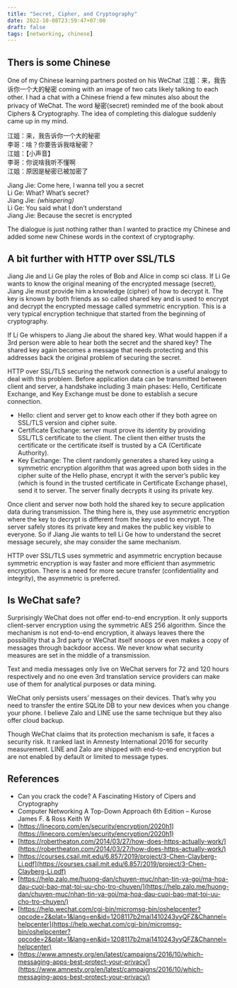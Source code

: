 ```yaml
---
title: "Secret, Cipher, and Cryptography"
date: 2022-10-08T23:59:47+07:00
draft: false
tags: [networking, chinese]
---
```


## Thers is some Chinese

One of my Chinese learning partners posted on his WeChat 江姐：来，我告诉你一个大的秘密 coming with an image of two cats likely talking to each other. I had a chat with a Chinese friend a few minutes also about the privacy of WeChat. The word 秘密(secret) reminded me of the book about Ciphers & Cryptography. The idea of completing this dialogue suddenly came up in my mind.

江姐：来，我告诉你一个大的秘密\
李哥：啥？你要告诉我啥秘密？\
江姐：【小声音】\
李哥：你说啥我听不懂啊\
江姐：原因是秘密已被加密了

Jiang Jie: Come here, I wanna tell you a secret\
Li Ge: What? What’s secret?\
Jiang Jie: *(whispering)*\
Li Ge: You said what I don’t understand\
Jiang Jie: Because the secret is encrypted

The dialogue is just nothing rather than I wanted to practice my Chinese and added some new Chinese words in the context of cryptography.

## A bit further with HTTP over SSL/TLS

Jiang Jie and Li Ge play the roles of Bob and Alice in comp sci class. If Li Ge wants to know the original meaning of the encrypted message (secret), Jiang Jie must provide him a knowledge (cipher) of how to decrypt it. The key is known by both friends as so called shared key and is used to encrypt and decrypt the encrypted message called symmetric encryption. This is a very typical encryption technique that started from the beginning of cryptography.

If Li Ge whispers to Jiang Jie about the shared key. What would happen if a 3rd person were able to hear both the secret and the shared key? The shared key again becomes a message that needs protecting and this addresses back the original problem of securing the secret.

HTTP over SSL/TLS securing the network connection is a useful analogy to deal with this problem. Before application data can be transmitted between client and server, a handshake including 3 main phases: Hello, Certificate Exchange, and Key Exchange must be done to establish a secure connection.

- Hello: client and server get to know each other if they both agree on SSL/TLS version and cipher suite.
- Certificate Exchange: server must prove its identity by providing SSL/TLS certificate to the client. The client then either trusts the certificate or the certificate itself is trusted by a CA (Certificate Authority).
- Key Exchange: The client randomly generates a shared key using a symmetric encryption algorithm that was agreed upon both sides in the cipher suite of the Hello phase, encrypt it with the server’s public key (which is found in the trusted certificate in Certificate Exchange phase), send it to server. The server finally decrypts it using its private key.

Once client and server now both hold the shared key to secure application data during transmission. The thing here is, they use asymmetric encryption where the key to decrypt is different from the key used to encrypt. The server safely stores its private key and makes the public key visible to everyone. So if Jiang Jie wants to tell Li Ge how to understand the secret message securely, she may consider the same mechanism.

HTTP over SSL/TLS uses symmetric and asymmetric encryption because symmetric encryption is way faster and more efficient than asymmetric encryption. There is a need for more secure transfer (confidentiality and integrity), the asymmetric is preferred.

## Is WeChat safe?

Surprisingly WeChat does not offer end-to-end encryption. It only supports client-server encryption using the symmetric AES 256 algorithm. Since the mechanism is not end-to-end encryption, it always leaves there the possibility that a 3rd party or WeChat itself snoops or even makes a copy of messages through backdoor access. We never know what security measures are set in the middle of a transmission.

Text and media messages only live on WeChat servers for 72 and 120 hours respectively and no one even 3rd translation service providers can make use of them for analytical purposes or data mining.

WeChat only persists users’ messages on their devices. That’s why you need to transfer the entire SQLite DB to your new devices when you change your phone. I believe Zalo and LINE use the same technique but they also offer cloud backup.

Though WeChat claims that its protection mechanism is safe, it faces a security risk. It ranked last in Amnesty International 2016 for security measurement. LINE and Zalo are shipped with end-to-end encryption but are not enabled by default or limited to message types.

## References

- Can you crack the code? A Fascinating History of Cipers and Cryptography
- Computer Networking A Top-Down Approach 6th Edition – Kurose James F. & Ross Keith W
- [https://linecorp.com/en/security/encryption/2020h1](https://linecorp.com/en/security/encryption/2020h1)
- [https://robertheaton.com/2014/03/27/how-does-https-actually-work/](https://robertheaton.com/2014/03/27/how-does-https-actually-work/)
- [https://courses.csail.mit.edu/6.857/2019/project/3-Chen-Clayberg-Li.pdf](https://courses.csail.mit.edu/6.857/2019/project/3-Chen-Clayberg-Li.pdf)
- [https://help.zalo.me/huong-dan/chuyen-muc/nhan-tin-va-goi/ma-hoa-dau-cuoi-bao-mat-toi-uu-cho-tro-chuyen/](https://help.zalo.me/huong-dan/chuyen-muc/nhan-tin-va-goi/ma-hoa-dau-cuoi-bao-mat-toi-uu-cho-tro-chuyen/)
- [https://help.wechat.com/cgi-bin/micromsg-bin/oshelpcenter?opcode=2&plat=1&lang=en&id=1208117b2mai1410243yyQFZ&Channel=helpcenter](https://help.wechat.com/cgi-bin/micromsg-bin/oshelpcenter?opcode=2&plat=1&lang=en&id=1208117b2mai1410243yyQFZ&Channel=helpcenter)
- [https://www.amnesty.org/en/latest/campaigns/2016/10/which-messaging-apps-best-protect-your-privacy/](https://www.amnesty.org/en/latest/campaigns/2016/10/which-messaging-apps-best-protect-your-privacy/)